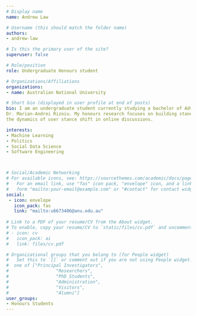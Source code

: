 ```yaml
---
# Display name
name: Andrew Law

# Username (this should match the folder name)
authors:
- andrew-law

# Is this the primary user of the site?
superuser: false

# Role/position
role: Undergraduate Honours student

# Organizations/Affiliations
organizations:
- name: Australian National University

# Short bio (displayed in user profile at end of posts)
bio: I am an undergraduate student currently studying a bachelor of Advanced Computing at the ANU and undertaking an honours project under the supervision of 
Dr. Marian-Andrei Rizoiu. My honours research focuses on building stance detection for social media content concerning the contentious Brexit debate with the goal of uncovering
the dynamics of user stance shift in online discussions.

interests:
- Machine Learning
- Politics
- Social Data Science
- Software Engineering



# Social/Academic Networking
# For available icons, see: https://sourcethemes.com/academic/docs/page-builder/#icons
#   For an email link, use "fas" icon pack, "envelope" icon, and a link in the
#   form "mailto:your-email@example.com" or "#contact" for contact widget.
social:
 - icon: envelope
   icon_pack: fas
   link: "mailto:u6673406@anu.edu.au"
  
# Link to a PDF of your resume/CV from the About widget.
# To enable, copy your resume/CV to `static/files/cv.pdf` and uncomment the lines below.
# - icon: cv
#   icon_pack: ai
#   link: files/cv.pdf

# Organizational groups that you belong to (for People widget)
#   Set this to `[]` or comment out if you are not using People widget.
#  one of ["Principal Investigators",
#                  "Researchers",
#                  "PhD Students",
#                  "Administration",
#                  "Visitors",
#                  "Alumni"]
user_groups:
- Honours Students
---
```

